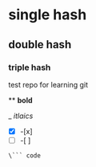 
# single hash
## double hash
### triple hash
  test repo for learning git
  
\** **bold** 

\_ _itlaics_
- [x] \-[x]
- [ ] \-[ ]

```
\``` code 
```
